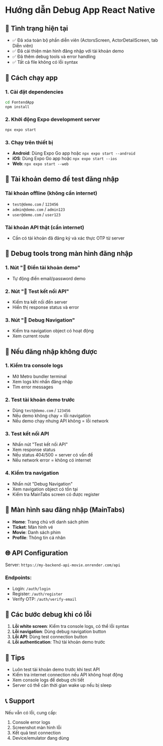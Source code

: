 # Hướng dẫn Debug App React Native

## 📱 Tình trạng hiện tại
- ✅ Đã xóa toàn bộ phần diễn viên (ActorsScreen, ActorDetailScreen, tab Diễn viên)
- ✅ Đã cải thiện màn hình đăng nhập với tài khoản demo
- ✅ Đã thêm debug tools và error handling
- ✅ Tất cả file không có lỗi syntax

## 🚀 Cách chạy app

### 1. Cài đặt dependencies
```bash
cd FontendApp
npm install
```

### 2. Khởi động Expo development server
```bash
npx expo start
```

### 3. Chạy trên thiết bị
- **Android**: Dùng Expo Go app hoặc `npx expo start --android`
- **iOS**: Dùng Expo Go app hoặc `npx expo start --ios`
- **Web**: `npx expo start --web`

## 🔐 Tài khoản demo để test đăng nhập

### Tài khoản offline (không cần internet)
- `test@demo.com` / `123456`
- `admin@demo.com` / `admin123`
- `user@demo.com` / `user123`

### Tài khoản API thật (cần internet)
- Cần có tài khoản đã đăng ký và xác thực OTP từ server

## 🐛 Debug tools trong màn hình đăng nhập

### 1. Nút "📝 Điền tài khoản demo"
- Tự động điền email/password demo

### 2. Nút "🔗 Test kết nối API"
- Kiểm tra kết nối đến server
- Hiển thị response status và error

### 3. Nút "🐛 Debug Navigation"
- Kiểm tra navigation object có hoạt động
- Xem current route

## 🔧 Nếu đăng nhập không được

### 1. Kiểm tra console logs
- Mở Metro bundler terminal
- Xem logs khi nhấn đăng nhập
- Tìm error messages

### 2. Test tài khoản demo trước
- Dùng `test@demo.com` / `123456`
- Nếu demo không chạy = lỗi navigation
- Nếu demo chạy nhưng API không = lỗi network

### 3. Test kết nối API
- Nhấn nút "Test kết nối API"
- Xem response status
- Nếu status 404/500 = server có vấn đề
- Nếu network error = không có internet

### 4. Kiểm tra navigation
- Nhấn nút "Debug Navigation"
- Xem navigation object có tồn tại
- Kiểm tra MainTabs screen có được register

## 📱 Màn hình sau đăng nhập (MainTabs)

- **Home**: Trang chủ với danh sách phim
- **Ticket**: Màn hình vé
- **Movie**: Danh sách phim
- **Profile**: Thông tin cá nhân

## 🌐 API Configuration

Server: `https://my-backend-api-movie.onrender.com/api`

### Endpoints:
- Login: `/auth/login`
- Register: `/auth/register`
- Verify OTP: `/auth/verify-email`

## 📝 Các bước debug khi có lỗi

1. **Lỗi white screen**: Kiểm tra console logs, có thể lỗi syntax
2. **Lỗi navigation**: Dùng debug navigation button
3. **Lỗi API**: Dùng test connection button
4. **Lỗi authentication**: Thử tài khoản demo trước

## 🎯 Tips

- Luôn test tài khoản demo trước khi test API
- Kiểm tra internet connection nếu API không hoạt động
- Xem console logs để debug chi tiết
- Server có thể cần thời gian wake up nếu bị sleep

## 📞 Support

Nếu vẫn có lỗi, cung cấp:
1. Console error logs
2. Screenshot màn hình lỗi
3. Kết quả test connection
4. Device/emulator đang dùng
